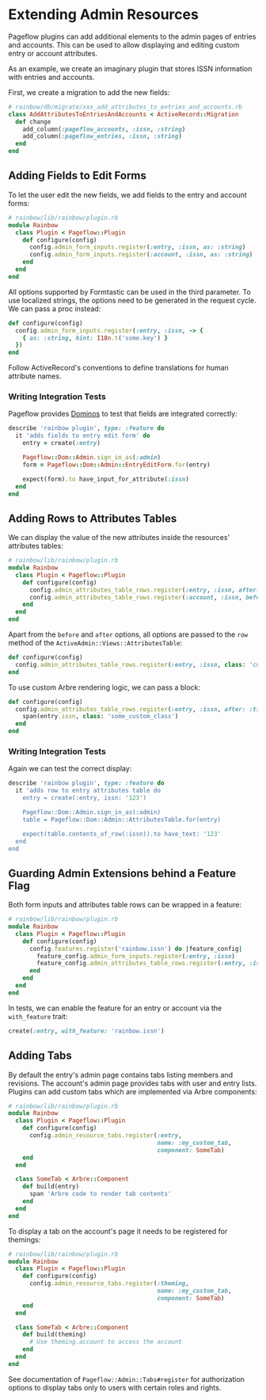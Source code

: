 # Extending Admin Resources

Pageflow plugins can add additional elements to the admin pages of
entries and accounts. This can be used to allow displaying and editing
custom entry or account attributes.

As an example, we create an imaginary plugin that stores ISSN
information with entries and accounts.

First, we create a migration to add the new fields:

```ruby
# rainbow/db/migrate/xxx_add_attributes_to_entries_and_accounts.rb
class AddAttributesToEntriesAndAccounts < ActiveRecord::Migration
  def change
    add_column(:pageflow_accounts, :issn, :string)
    add_column(:pageflow_entries, :issn, :string)
  end
end
```

## Adding Fields to Edit Forms

To let the user edit the new fields, we add fields to the entry and
account forms:

```ruby
# rainbow/lib/rainbow/plugin.rb
module Rainbow
  class Plugin < Pageflow::Plugin
    def configure(config)
      config.admin_form_inputs.register(:entry, :issn, as: :string)
      config.admin_form_inputs.register(:account, :issn, as: :string)
    end
  end
end
```

All options supported by Formtastic can be used in the third
parameter. To use localized strings, the options need to be generated
in the request cycle. We can pass a proc instead:

```ruby
def configure(config)
  config.admin_form_inputs.register(:entry, :issn, -> {
    { as: :string, hint: I18n.t('some.key') }
  })
end
```

Follow ActiveRecord's conventions to define translations for human
attribute names.

### Writing Integration Tests

Pageflow provides [Dominos](https://github.com/ngauthier/domino) to
test that fields are integrated correctly:

```ruby
describe 'rainbow plugin', type: :feature do
  it 'adds fields to entry edit form' do
    entry = create(:entry)

    Pageflow::Dom::Admin.sign_in_as(:admin)
    form = Pageflow::Dom::Admin::EntryEditForm.for(entry)

    expect(form).to have_input_for_attribute(:issn)
  end
end
```

## Adding Rows to Attributes Tables

We can display the value of the new attributes inside the resources'
attributes tables:

```ruby
# rainbow/lib/rainbow/plugin.rb
module Rainbow
  class Plugin < Pageflow::Plugin
    def configure(config)
      config.admin_attributes_table_rows.register(:entry, :issn, after: :title)
      config.admin_attributes_table_rows.register(:account, :issn, before: :updated_at)
    end
  end
end
```

Apart from the `before` and `after` options, all options are passed to
the `row` method of the `ActiveAdmin::Views::AttributesTable`:

```ruby
def configure(config)
  config.admin_attributes_table_rows.register(:entry, :issn, class: 'custom_class')
end
```

To use custom Arbre rendering logic, we can pass a block:

```ruby
def configure(config)
  config.admin_attributes_table_rows.register(:entry, :issn, after: :title) do |entry|
    span(entry.issn, class: 'some_custom_class')
  end
end
```

### Writing Integration Tests

Again we can test the correct display:

```ruby
describe 'rainbow plugin', type: :feature do
  it 'adds row to entry attributes table do
    entry = create(:entry, issn: '123')

    Pageflow::Dom::Admin.sign_in_as(:admin)
    table = Pageflow::Dom::Admin::AttributesTable.for(entry)

    expect(table.contents_of_row(:issn)).to have_text: '123'
  end
end
```

## Guarding Admin Extensions behind a Feature Flag

Both form inputs and attributes table rows can be wrapped in a
feature:

```ruby
# rainbow/lib/rainbow/plugin.rb
module Rainbow
  class Plugin < Pageflow::Plugin
    def configure(config)
      config.features.register('rainbow.issn') do |feature_config|
        feature_config.admin_form_inputs.register(:entry, :issn)
        feature_config.admin_attributes_table_rows.register(:entry, :issn)
      end
    end
  end
end
```

In tests, we can enable the feature for an entry or account via the
`with_feature` trait:

```ruby
create(:entry, with_feature: 'rainbow.issn')
```

## Adding Tabs

By default the entry's admin page contains tabs listing members and
revisions. The account's admin page provides tabs with user and entry
lists. Plugins can add custom tabs which are implemented via Arbre
components:

```ruby
# rainbow/lib/rainbow/plugin.rb
module Rainbow
  class Plugin < Pageflow::Plugin
    def configure(config)
      config.admin_resource_tabs.register(:entry,
                                          name: :my_custom_tab,
                                          component: SomeTab)
    end
  end

  class SomeTab < Arbre::Component
    def build(entry)
      span 'Arbre code to render tab contents'
    end
  end
end
```

To display a tab on the account's page it needs to be registered for
themings:

```ruby
# rainbow/lib/rainbow/plugin.rb
module Rainbow
  class Plugin < Pageflow::Plugin
    def configure(config)
      config.admin_resource_tabs.register(:theming,
                                          name: :my_custom_tab,
                                          component: SomeTab)
    end
  end

  class SomeTab < Arbre::Component
    def build(theming)
      # Use theming.account to access the account
    end
  end
end
```

See documentation of `Pageflow::Admin::Tabs#register` for
authorization options to display tabs only to users with certain
roles and rights.
